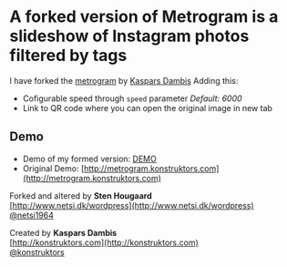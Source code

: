 # A forked version of Metrogram is a slideshow of Instagram photos filtered by tags

I have forked the [metrogram](https://github.com/kasparsd/metrogram) by [Kaspars Dambis](http://konstruktors.com)
Adding this:

+ Cofigurable speed through `speed` parameter _Default: 6000_
+ Link to QR code where you can open the original image in new tab

## Demo
+ Demo of my formed version: [DEMO](http://dl.dropbox.com/u/3260327/metrogram/index.html)
+ Original Demo: [http://metrogram.konstruktors.com](http://metrogram.konstruktors.com)


Forked and altered by **Sten Hougaard**   
[http://www.netsi.dk/wordpress](http://www.netsi.dk/wordpress)  
[@netsi1964](http://twitter.com/netsi1964)

Created by **Kaspars Dambis**   
[http://konstruktors.com](http://konstruktors.com)  
[@konstruktors](http://twitter.com/konstruktors)